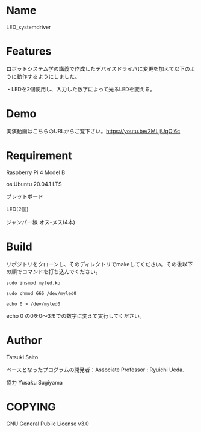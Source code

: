 # Name

LED_systemdriver


# Features

ロボットシステム学の講義で作成したデバイスドライバに変更を加えて以下のように動作するようにしました。

・LEDを2個使用し、入力した数字によって光るLEDを変える。


# Demo

実演動画はこちらのURLからご覧下さい。https://youtu.be/2MLjiUqOI6c


# Requirement

Raspberry Pi 4 Model B

os:Ubuntu 20.04.1 LTS

ブレットボード

LED(2個)

ジャンパー線 オス-メス(4本)


# Build

リポジトリをクローンし、そのディレクトリでmakeしてください。その後以下の順でコマンドを打ち込んでください。

```
sudo insmod myled.ko
```

```
sudo chmod 666 /dev/myled0
```

```
echo 0 > /dev/myled0
```

echo 0 の0を0～3までの数字に変えて実行してください。


# Author

Tatsuki Saito

ベースとなったプログラムの開発者：Associate Professor : Ryuichi Ueda.

協力 Yusaku Sugiyama


# COPYING

GNU General Pubilc License v3.0


